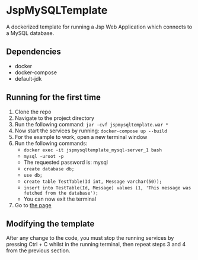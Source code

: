 # JspMySQLTemplate
A dockerized template for running a Jsp Web Application which connects to a MySQL database.

## Dependencies
* docker
* docker-compose
* default-jdk

## Running for the first time
1. Clone the repo
2. Navigate to the project directory
3. Run the following command: 
`jar -cvf jspmysqltemplate.war *`
4. Now start the services by running: `docker-compose up --build`
5. For the example to work, open a new terminal window
6. Run the following commands:
      - `docker exec -it jspmysqltemplate_mysql-server_1 bash`
      - `mysql -uroot -p`
      - The requested password is: mysql
      - `create database db;`
      - `use db;`
      - `create table TestTable(Id int, Message varchar(50));`
      - `insert into TestTable(Id, Message) values (1, 'This message was fetched from the database');`
      - You can now exit the terminal
7. Go to [the page](http://localhost:8888/jspmysqltemplate/index.jsp)

## Modifying the template
After any change to the code, you must stop the running services by pressing Ctrl + C whilst in the running terminal, then repeat steps 3 and 4 from the previous section.

